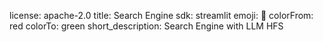 license: apache-2.0
title: Search Engine
sdk: streamlit
emoji: 🏃
colorFrom: red
colorTo: green
short_description: Search Engine with LLM HFS
